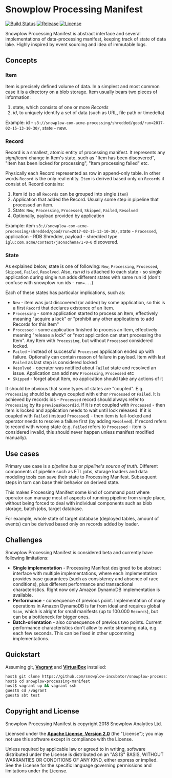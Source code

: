 # Snowplow Processing Manifest

[![Build Status][travis-image]][travis]  [![Release][release-image]][releases] [![License][license-image]][license]

Snowplow Processing Manifest is abstract interface and several implementations of data-processing manifest, keeping track of state of data lake.
Highly inspired by event sourcing and idea of immutable logs.

## Concepts

### Item

Item is precisely defined volume of data. In a simplest and most common case it is a directory on a blob storage.
Item usually bears two pieces of information: 
1. state, which consists of one or more *Records*
2. *id*, to uniquely identify a set of data (such as URL, file path or timedelta)

Example: id - `s3://snowplow-com-acme-processing/shredded/good/run=2017-02-15-13-10-30/`, state - new.

### Record

Record is a smallest, atomic entity of processing manifest.
It represents any *significant* change in Item's state, such as "Item has been discovered", "Item has been locked for processing", "Item processing failed" etc.

Physically each Record represented as row in append-only table. In other words `Record` is the only real entity. `Item` is derived based only on `Record`s it consist of.
Record contains:
1. Item id (so all `Records` can be grouped into single `Item`)
2. Application that added the Record. Usually some step in pipeline that processed an item.
3. State: `New`, `Processing`, `Processed`, `Skipped`, `Failed`, `Resolved`
4. Optionally, payload provided by application

Example: item `s3://snowplow-com-acme-processing/shredded/good/run=2017-02-15-13-10-30/`, state - `Processed`, application - RDB Shredder, payload - shredded type `iglu:com.acme/context/jsonschema/1-0-0` discovered.

### State

As explained below, state is one of following: `New`, `Processing`, `Processed`, `Skipped`, `Failed`, `Resolved`.
Also, *run id* is attached to each state - so single application during single run adds different states with same run id (don't confuse with snowplow run ids - `run=...`)

Each of these states has particular implications, such as:

* `New` - item was just discovered (or added) by some application, so this is a first `Record` that declares existence of an Item.
* `Processing` - some application started to process an Item, effectively meaning "acquire a lock" or "prohibit any other applications to add Records for this Item"
* `Processed` - some application finished to process an Item, effectively meaning "release a lock" or "next application can start processing the Item". Any Item with `Processing`, but without `Processed` considered locked.
* `Failed` - instead of successful `Processed` application ended up with failure. Optionally can contain reason of failure in payload. Item with last `Failed` as last step is considered locked
* `Resolved` - operator was notified about `Failed` state and resolved an issue. Application can add new `Processing`, `Processed` etc
* `Skipped` - forget about Item, no application should take any actions of it

It should be obvious that some types of states are "coupled". E.g. `Processing` should be always coupled with either `Processed` or `Failed`.
It is achieved by records ids - `Processed` record should always refer to `Processing` by its `previousRecordId`.
If it is not coupled with `Processed` - then item is locked and application needs to wait until lock released.
If it is coupled with `Failed` (instead `Processed`) - then item is fail-locked and operator needs to resolve a failure first (by adding `Resolved`).
If record refers to record with wrong state (e.g. `Failed` refers to `Processed` - item is considered invalid, this should never happen unless manifest modified manually).

## Use cases

Primary use case is a *pipeline bus* or *pipeline's source of truth*.
Different components of pipeline such as ETL jobs, storage loaders and data modeling tools can save their state to Processing Manifest.
Subsequent steps in turn can base their behavior on derived state.

This makes Processing Manifest some kind of command post where operator can manage most of aspects of running pipeline from single place,
without being forced to deal with individual components such as blob storage, batch jobs, target database.

For example, whole state of target database (deployed tables, amount of events) can be derived based only on records added by loader.

## Challenges

Snowplow Processing Manifest is considered beta and currently have following limitations:

+ **Single implementation** - Processing Manifest designed to be abstract interface with multiple implementations,
where each implementation provides base guarantees (such as consistency and absence of race conditions), 
plus different performance and transactional characteristics.
Right now only Amazon DynamoDB implementation is available.
+ **Performance** - consequence of previous point. Implementation of many operations in Amazon DynamoDB is far from ideal
and requires global `Scan`, which is alright for small manifests (up to 100.000 `Records`), but can be a bottleneck for bigger ones.
+ **Batch-orientation** - also consequence of previous two points. Current performance characteristics don't allow to write streaming data, e.g. each few seconds. This can be fixed in other upcomming implementations.

## Quickstart


Assuming git, **[Vagrant][vagrant-install]** and **[VirtualBox][virtualbox-install]** installed:

```bash
host$ git clone https://github.com/snowplow-incubator/snowplow-processing-manifest.git
host$ cd snowplow-processing-manifest
host$ vagrant up && vagrant ssh
guest$ cd /vagrant
guest$ sbt test
```

## Copyright and License

Snowplow Processing Manifest is copyright 2018 Snowplow Analytics Ltd.

Licensed under the **[Apache License, Version 2.0][license]** (the "License");
you may not use this software except in compliance with the License.

Unless required by applicable law or agreed to in writing, software
distributed under the License is distributed on an "AS IS" BASIS,
WITHOUT WARRANTIES OR CONDITIONS OF ANY KIND, either express or implied.
See the License for the specific language governing permissions and
limitations under the License.


[vagrant-install]: http://docs.vagrantup.com/v2/installation/index.html
[virtualbox-install]: https://www.virtualbox.org/wiki/Downloads

[travis]: https://travis-ci.org/snowplow-incubator/snowplow-processing-manifest
[travis-image]: https://travis-ci.org/snowplow-incubator/snowplow-processing-manifest.png?branch=master

[license]: http://www.apache.org/licenses/LICENSE-2.0
[license-image]: http://img.shields.io/badge/license-Apache--2-blue.svg?style=flat

[release-image]: http://img.shields.io/badge/release-0.1.0-blue.svg?style=flat
[releases]: https://github.com/snowplow-incubator/snowplow-processing-manifest/releases
